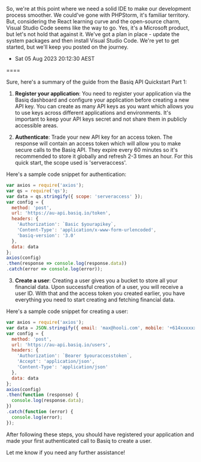 So, we're at this point where we need a solid IDE to make our development process smoother. We could've gone with PHPStorm, it's familiar territory. But, considering the React learning curve and the open-source charm, Visual Studio Code seems like the way to go. Yes, it's a Microsoft product, but let's not hold that against it. We've got a plan in place - update the system packages and then install Visual Studio Code. We're yet to get started, but we'll keep you posted on the journey.
- Sat 05 Aug 2023 20:12:30 AEST


====

Sure, here's a summary of the guide from the Basiq API Quickstart Part 1:

1. **Register your application**: You need to register your application via the Basiq dashboard and configure your application before creating a new API key. You can create as many API keys as you want which allows you to use keys across different applications and environments. It's important to keep your API keys secret and not share them in publicly accessible areas.

2. **Authenticate**: Trade your new API key for an access token. The response will contain an access token which will allow you to make secure calls to the Basiq API. They expire every 60 minutes so it's recommended to store it globally and refresh 2-3 times an hour. For this quick start, the scope used is 'serveraccess'.

Here's a sample code snippet for authentication:

```javascript
var axios = require('axios');
var qs = require('qs');
var data = qs.stringify({ scope: 'serveraccess' });
var config = {
  method: 'post',
  url: 'https://au-api.basiq.io/token',
  headers: { 
    'Authorization': `Basic $yourapikey`, 
    'Content-Type': 'application/x-www-form-urlencoded',
    'basiq-version': '3.0'
  },
  data: data
};
axios(config)
.then(response => console.log(response.data))
.catch(error => console.log(error));
```

3. **Create a user**: Creating a user gives you a bucket to store all your financial data. Upon successful creation of a user, you will receive a user ID. With that and the access token you created earlier, you have everything you need to start creating and fetching financial data.

Here's a sample code snippet for creating a user:

```javascript
var axios = require('axios');
var data = JSON.stringify({ email: 'max@hooli.com', mobile: '+614xxxxxxxx' });
var config = {
  method: 'post',
  url: 'https://au-api.basiq.io/users',
  headers: { 
    'Authorization': `Bearer $youraccesstoken`,
    'Accept': 'application/json',
    'Content-Type': 'application/json'
  },
  data: data
};
axios(config)
.then(function (response) {
  console.log(response.data);
})
.catch(function (error) {
  console.log(error);
});
```

After following these steps, you should have registered your application and made your first authenticated call to Basiq to create a user. 

Let me know if you need any further assistance!
